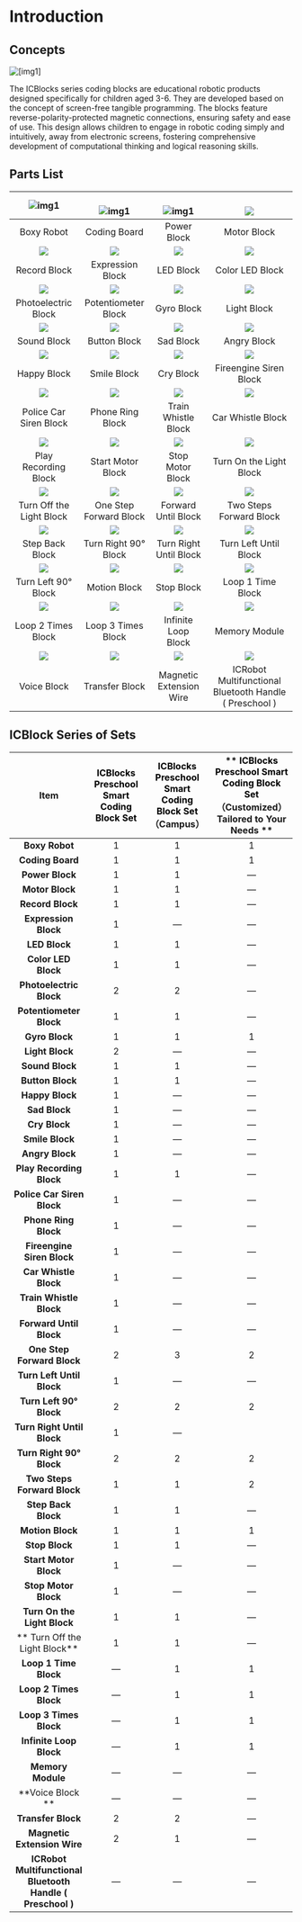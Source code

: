 # Introduction
## Concepts  
 ![[img1]](img1/Introduction01.png)


The ICBlocks series coding blocks are educational robotic products designed specifically for children aged 3-6. They are developed based on the concept of screen-free tangible programming. The blocks feature reverse-polarity-protected magnetic connections, ensuring safety and ease of use. This design allows children to engage in robotic coding simply and intuitively, away from electronic screens, fostering comprehensive development of computational thinking and logical reasoning skills.  


## **Parts List**
| ![img1](img1/Introduction02.png) | <br/>![img1](img1/Introduction03.png) | <br/>      ![img1](img1/Introduction04.png) | <br/>![](img1/Introduction05.png)         |
| :---: | :---: | :---: | :---: |
| Boxy Robot | Coding Board | Power Block | Motor Block |
| ![](img1/Introduction06.png) | ![](img1/Introduction07.png) | ![](img1/Introduction08.png) | ![](img1/Introduction08.png) |
| Record Block | Expression Block | LED Block | Color LED Block |
| ![](img1/Introduction03.png) | ![](img1/Introduction11.png) | ![](img1/Introduction12.png) | ![](img1/Introduction13.png) |
| Photoelectric Block | Potentiometer Block | Gyro Block | Light Block |
| ![](img1/Introduction14.png) | ![](img1/Introduction15.png) | ![](img1/Introduction16.png) | ![](img1/Introduction17.png) |
| Sound Block | Button Block | Sad Block | Angry Block |
| ![](img1/Introduction18.png) | ![](img1/Introduction19.png) | ![](img1/Introduction20.png) | ![](img1/Introduction21.png) |
| Happy Block | Smile Block | Cry Block | Fireengine Siren Block |
| ![](img1/Introduction22.png) | ![](img1/Introduction23.png) | ![](img1/Introduction24.png) | ![](img1/Introduction25.png) |
| Police Car Siren Block |     Phone Ring Block | Train Whistle Block | Car Whistle Block |
| ![](img1/Introduction26.png) | ![](img1/Introduction27.png) | ![](img1/Introduction28.png) | ![](img1/Introduction29.png) |
| Play Recording Block | Start Motor Block | Stop Motor Block | Turn On the Light Block |
| ![](img1/Introduction30.png) | ![](img1/Introduction31.png) | ![](img1/Introduction32.png) | ![](img1/Introduction33.png) |
| Turn Off the Light Block | One Step Forward Block | Forward Until Block | Two Steps Forward Block |
| ![](img1/Introduction34.png) | ![](img1/Introduction35.png) | ![](img1/Introduction36.png) | ![](img1/Introduction37.png) |
| Step Back Block | Turn Right 90° Block | Turn Right Until Block | Turn Left Until Block |
| ![](img1/Introduction38.png) | ![](img1/Introduction39.png) | ![](img1/Introduction40.png) | ![](img1/Introduction41.png) |
| Turn Left 90° Block | Motion Block | Stop Block | Loop 1 Time Block |
| ![](img1/Introduction42.png) | ![](img1/Introduction43.png) | ![](img1/Introduction44.png) | ![](img1/Introduction45.png) |
| Loop 2 Times Block | Loop 3 Times Block | Infinite Loop Block | Memory Module |
| ![](img1/Introduction46.png) | ![](img1/Introduction47.png) | ![](img1/Introduction48.png) | ![](img1/Introduction49.png) |
| Voice Block | Transfer Block | Magnetic Extension Wire | ICRobot Multifunctional Bluetooth Handle ( Preschool ) |


## ICBlock Series of Sets
| Item |   <font style="color:rgb(0, 0, 0);">ICBlocks Preschool Smart Coding Block Set</font> |  <font style="color:rgb(0, 0, 0);">ICBlocks Preschool Smart Coding Block Set</font>（Campus）  | ** **<font style="color:rgb(0, 0, 0);">ICBlocks Preschool Smart Coding Block Set</font>**  **<br/>** （Customized）Tailored to Your Needs  ** |
| :---: | :---: | :---: | :---: |
| **Boxy Robot** | 1 | 1 | 1 |
| **Coding Board** | 1 | 1 | 1 |
| **Power Block** | 1 | 1 | — |
| **Motor Block** | 1 | 1 | — |
| **Record Block** | 1 | 1 | — |
| **Expression Block** | 1 | — | — |
| **LED Block** | 1 | 1 | — |
| **Color LED Block** | 1 | 1 | — |
| **Photoelectric Block** | 2 | 2 | — |
| **Potentiometer Block** | 1 | 1 | — |
| **Gyro Block** | 1 | 1 | 1 |
| **Light Block** | 2 | — | — |
| **Sound Block** | 1 | 1 | — |
| **Button Block** | 1 | 1 | — |
| **Happy Block** | 1 | — | — |
| **Sad Block** | 1 | — | — |
| **Cry Block** | 1 | — | — |
| **Smile Block** | 1 | — | — |
| **Angry Block** | 1 | — | — |
| **Play Recording Block** | 1 | 1 | — |
| **Police Car Siren Block** | 1 | — | — |
| **Phone Ring Block** | 1 | — | — |
| **Fireengine Siren Block** | 1 | — | — |
| **Car Whistle Block** | 1 | — | — |
| **Train Whistle Block** | 1 | — | — |
| **Forward Until Block** | 1 | — | — |
| **One Step Forward Block** | 2 | 3 | 2 |
| **Turn Left Until Block** | 1 | — | — |
| **Turn Left 90° Block** | 2 | 2 | 2 |
| **Turn Right Until Block** | 1 | — |  |
| **Turn Right 90° Block** | 2 | 2 | 2 |
| **Two Steps Forward Block** | 1 | 1 | 2 |
| **Step Back Block** | 1 | 1 | — |
| **Motion Block** | 1 | 1 | 1 |
| **Stop Block** | 1 | 1 | — |
| **Start Motor Block** | 1 | — | — |
| **Stop Motor Block** | 1 | — | — |
| **Turn On the Light Block** | 1 | 1 | — |
| ** Turn Off the Light Block** | 1 | 1 | — |
| **Loop 1 Time Block** | — | 1 | 1 |
| **Loop 2 Times Block** | — | 1 | 1 |
| **Loop 3 Times Block** | — | 1 | 1 |
| **Infinite Loop Block** | — | 1 | 1 |
| **Memory Module** | — | — | — |
| **Voice Block ** | — | — | — |
| **Transfer Block** | 2 | 2 | — |
| **Magnetic Extension Wire** | 2 | 1 | — |
| **ICRobot Multifunctional Bluetooth Handle ( Preschool )** | — | — | — |



